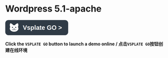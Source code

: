 # Wordpress 5.1-apache

<a href="https://www.vsplate.com/?docker-compose=https://github.com/vsplate/dcenvs/wordpress/5.1-apache"><img alt="VSPLATE GO" src="https://raw.githubusercontent.com/vsplate/images/master/vsgo_btn.png" width="200px"></a>

**Click the `VSPLATE GO` button to launch a demo online / 点击`VSPLATE GO`按钮创建在线环境**